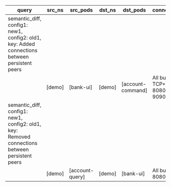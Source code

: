 |query|src_ns|src_pods|dst_ns|dst_pods|connection|
|---|---|---|---|---|---|
|semantic_diff, config1: new1, config2: old1, key: Added connections between persistent peers||||||
||[demo]|[bank-ui]|[demo]|[account-command]|All but TCP+UDP 8080,TCP 9090|
|semantic_diff, config1: new1, config2: old1, key: Removed connections between persistent peers||||||
||[demo]|[account-query]|[demo]|[bank-ui]|All but TCP 8080|
